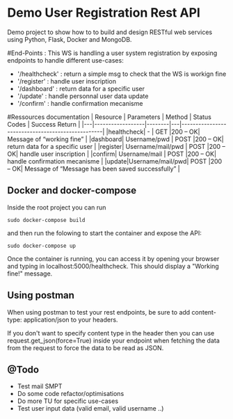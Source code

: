 # Demo User Registration Rest API

Demo project to show how to to build and design RESTful web services using Python, Flask, Docker and MongoDB.

#End-Points :
This WS is handling a user system registration by exposing endpoints to handle different use-cases:
- '/healthcheck' : return a simple msg to check that the WS is workign fine
- '/register' : handle user inscription 
- '/dashboard' : return data for a specific user
- '/update' : handle personnal user data update
- '/confirm' : handle confirmation mecanisme

#Ressources documentation
| Resource  | Parameters       | Method |  Status Codes | Success Return                                   |
|---|------------------|--------|---|--------------------------------------------------|
|healthcheck| -                | GET    |200 – OK| Message of “working fine”                        |
|dashboard| Username/pwd             | POST   |200 – OK| return data for a specific user                         |
|register| Username/mail/pwd | POST   |200 – OK| handle user inscription             |
|confirm| Username/mail | POST   |200 – OK| handle confirmation mecanisme       |
|update|Username/mail/pwd| POST   |200 – OK| Message of “Message has been saved successfully” |

## Docker and docker-compose

Inside the root project you can run

```shell
sudo docker-compose build
```

and then run the folowing to start the container and expose the API:

```shell
sudo docker-compose up
```

Once the container is running, you can access it by opening your browser and typing in localhost:5000/healthcheck. This should
display a "Working fine!" message.

## Using postman

When using postman to test your rest endpoints, be sure to add content-type: application/json to your headers.

If you don't want to specify content type in the header then you can use
request.get_json(force=True) inside your endpoint when fetching the data from the request
to force the data to be read as JSON.

## @Todo
- Test mail SMPT 
- Do some code refactor/optimisations 
- Do more TU for specific use-cases
- Test user input data (valid email, valid username ..)

